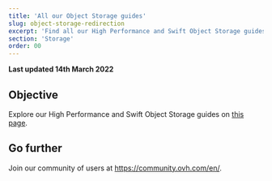 ```yaml
---
title: 'All our Object Storage guides'
slug: object-storage-redirection
excerpt: 'Find all our High Performance and Swift Object Storage guides'
section: 'Storage'
order: 00
---
```


**Last updated 14th March 2022**

## Objective

Explore our High Performance and Swift Object Storage guides on [this page](https://docs.ovh.com/us/en/storage/).

## Go further

Join our community of users at <https://community.ovh.com/en/>.